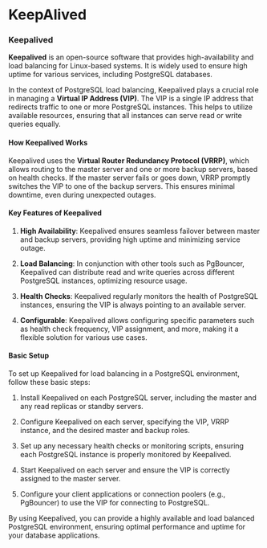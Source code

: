 # KeepAlived

### Keepalived

**Keepalived** is an open-source software that provides high-availability and load balancing for Linux-based systems. It is widely used to ensure high uptime for various services, including PostgreSQL databases.

In the context of PostgreSQL load balancing, Keepalived plays a crucial role in managing a **Virtual IP Address (VIP)**. The VIP is a single IP address that redirects traffic to one or more PostgreSQL instances. This helps to utilize available resources, ensuring that all instances can serve read or write queries equally.

#### How Keepalived Works

Keepalived uses the **Virtual Router Redundancy Protocol (VRRP)**, which allows routing to the master server and one or more backup servers, based on health checks. If the master server fails or goes down, VRRP promptly switches the VIP to one of the backup servers. This ensures minimal downtime, even during unexpected outages.

#### Key Features of Keepalived

1. **High Availability**: Keepalived ensures seamless failover between master and backup servers, providing high uptime and minimizing service outage.

2. **Load Balancing**: In conjunction with other tools such as PgBouncer, Keepalived can distribute read and write queries across different PostgreSQL instances, optimizing resource usage.

3. **Health Checks**: Keepalived regularly monitors the health of PostgreSQL instances, ensuring the VIP is always pointing to an available server.

4. **Configurable**: Keepalived allows configuring specific parameters such as health check frequency, VIP assignment, and more, making it a flexible solution for various use cases.

#### Basic Setup

To set up Keepalived for load balancing in a PostgreSQL environment, follow these basic steps:

1. Install Keepalived on each PostgreSQL server, including the master and any read replicas or standby servers.

2. Configure Keepalived on each server, specifying the VIP, VRRP instance, and the desired master and backup roles.

3. Set up any necessary health checks or monitoring scripts, ensuring each PostgreSQL instance is properly monitored by Keepalived.

4. Start Keepalived on each server and ensure the VIP is correctly assigned to the master server.

5. Configure your client applications or connection poolers (e.g., PgBouncer) to use the VIP for connecting to PostgreSQL.

By using Keepalived, you can provide a highly available and load balanced PostgreSQL environment, ensuring optimal performance and uptime for your database applications.